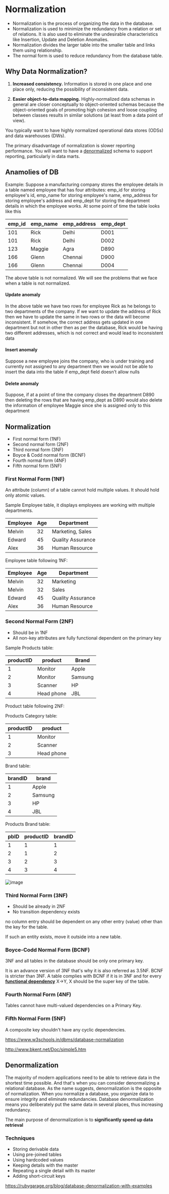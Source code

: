 # Normalization

- Normalization is the process of organizing the data in the database.
- Normalization is used to minimize the redundancy from a relation or set of relations. It is also used to eliminate the undesirable characteristics like Insertion, Update and Deletion Anomalies.
- Normalization divides the larger table into the smaller table and links them using relationship.
- The normal form is used to reduce redundancy from the database table.

## Why Data Normalization?

1. **Increased consistency.** Information is stored in one place and one place only, reducing the possibility of inconsistent data.

2. **Easier object-to-data mapping.** Highly-normalized data schemas in general are closer conceptually to object-oriented schemas because the object-oriented goals of promoting high cohesion and loose coupling between classes results in similar solutions (at least from a data point of view).

You typically want to have highly normalized operational data stores (ODSs) and data warehouses (DWs).

The primary disadvantage of normalization is slower reporting performance. You will want to have a [denormalized](http://agiledata.org/essays/dataNormalization.html#Denormalization) schema to support reporting, particularly in data marts.

## Anamolies of DB

Example: Suppose a manufacturing company stores the employee details in a table named employee that has four attributes: emp_id for storing employee's id, emp_name for storing employee's name, emp_address for storing employee's address and emp_dept for storing the department details in which the employee works. At some point of time the table looks like this

| emp_id | emp_name | emp_address | emp_dept |
|--------|----------|-------------|----------|
| 101    | Rick     | Delhi       | D001     |
| 101    | Rick     | Delhi       | D002     |
| 123    | Maggie   | Agra        | D890     |
| 166    | Glenn    | Chennai     | D900     |
| 166    | Glenn    | Chennai     | D004     |

The above table is not normalized. We will see the problems that we face when a table is not normalized.

#### Update anomaly

In the above table we have two rows for employee Rick as he belongs to two departments of the company. If we want to update the address of Rick then we have to update the same in two rows or the data will become inconsistent. If somehow, the correct address gets updated in one department but not in other then as per the database, Rick would be having two different addresses, which is not correct and would lead to inconsistent data

#### Insert anomaly

Suppose a new employee joins the company, who is under training and currently not assigned to any department then we would not be able to insert the data into the table if emp_dept field doesn't allow nulls

#### Delete anomaly

Suppose, if at a point of time the company closes the department D890 then deleting the rows that are having emp_dept as D890 would also delete the information of employee Maggie since she is assigned only to this department

## Normalization

- First normal form (1NF)
- Second normal form (2NF)
- Third normal form (3NF)
- Boyce & Codd normal form (BCNF)
- Fourth normal form (4NF)
- Fifth normal form (5NF)

### First Normal Form (1NF)

An attribute (column) of a table cannot hold multiple values. It should hold only atomic values.

Sample Employee table, it displays employees are working with multiple departments.

| Employee | Age | Department        |
|----------|-----|-------------------|
| Melvin   | 32  | Marketing, Sales  |
| Edward   | 45  | Quality Assurance |
| Alex     | 36  | Human Resource    |

Employee table following 1NF:

| Employee | Age | Department        |
|----------|-----|-------------------|
| Melvin   | 32  | Marketing         |
| Melvin   | 32  | Sales             |
| Edward   | 45  | Quality Assurance |
| Alex     | 36  | Human Resource    |

### Second Normal Form (2NF)

- Should be in 1NF
- All non-key attributes are fully functional dependent on the primary key

Sample Products table:

| productID | product    | Brand   |
|-----------|------------|---------|
| 1         | Monitor    | Apple   |
| 2         | Monitor    | Samsung |
| 3         | Scanner    | HP      |
| 4         | Head phone | JBL     |

Product table following 2NF:

Products Category table:

| productID | product    |
|-----------|------------|
| 1         | Monitor    |
| 2         | Scanner    |
| 3         | Head phone |

Brand table:

| brandID | brand   |
|---------|---------|
| 1       | Apple   |
| 2       | Samsung |
| 3       | HP      |
| 4       | JBL     |

Products Brand table:

| pbID | productID | brandID |
|------|-----------|---------|
| 1    | 1         | 1       |
| 2    | 1         | 2       |
| 3    | 2         | 3       |
| 4    | 3         | 4       |

![image](../../media/Normalization-image1.jpg)

### Third Normal Form (3NF)

- Should be already in 2NF
- No transition dependency exists

no column entry should be dependent on any other entry (value) other than the key for the table.

If such an entity exists, move it outside into a new table.

### Boyce-Codd Normal Form (BCNF)

3NF and all tables in the database should be only one primary key.

It is an advance version of 3NF that's why it is also referred as 3.5NF. BCNF is stricter than 3NF. A table complies with BCNF if it is in 3NF and for every [**functional dependency**](https://beginnersbook.com/2015/04/functional-dependency-in-dbms/) X->Y, X should be the super key of the table.

### Fourth Normal Form (4NF)

Tables cannot have multi-valued dependencies on a Primary Key.

### Fifth Normal Form (5NF)

A composite key shouldn't have any cyclic dependencies.

https://www.w3schools.in/dbms/database-normalization

http://www.bkent.net/Doc/simple5.htm

## Denormalization

The majority of modern applications need to be able to retrieve data in the shortest time possible. And that's when you can consider denormalizing a relational database. As the name suggests, denormalization is the opposite of normalization. When you normalize a database, you organize data to ensure integrity and eliminate redundancies. Database denormalization means you deliberately put the same data in several places, thus increasing redundancy.

The main purpose of denormalization is to **significantly speed up data retrieval**

### Techniques

- Storing derivable data
- Using pre-joined tables
- Using hardcoded values
- Keeping details with the master
- Repeating a single detail with its master
- Adding short-circuit keys

https://rubygarage.org/blog/database-denormalization-with-examples
